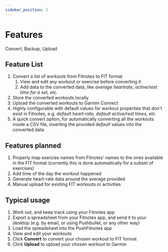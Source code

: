 ```yaml
---
sidebar_position: 2
---
```


# Features

Convert, Backup, Upload

## Feature List

1. Convert a list of workouts from Fitnotes to FIT format
   1. View and edit any workout or exercise before converting it
   2. Add data to the converted data, like _average heartrate, active/rest time for a set, etc._
2. Store the converted workouts locally
3. Upload the converted workouts to Garmin Connect
4. Highly configurable with default values for workout properties that don't exist in Fitnotes, e.g. _default heart-rate, default active/rest times, etc._
5. A quick convert option, for automatically converting all the workouts inside a CSV file, inserting the provided _default_ values into the converted data

## Features planned

1. Properly map exercise names from Fitnotes' names to the ones available in the FIT format (currently this is done automatically for a subset of exercises)
2. Add time of the day the workout happened
3. Generate heart-rate data around the average provided
4. Manual upload for existing FIT workouts or activities

## Typical usage

1. Work out, and keep track using your Fitnotes app
2. Export a spreadsheet from your Fitnotes app, and send it to your desktop (e.g. by email, or using Pushbullet, or any other way)
3. Load the spreadsheet into the PushFitnotes app
4. View and edit your workouts
5. Click **Convert** to convert your chosen workout to FIT format
6. Click **Upload** to upload your chosen workout to Garmin
